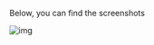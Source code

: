 Below, you can find the screenshots 

![img](https://github.com/user-attachments/assets/37f18a38-68ef-4e32-8aa1-65eb01d03797)
